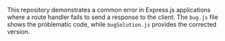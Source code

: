 This repository demonstrates a common error in Express.js applications where a route handler fails to send a response to the client. The `bug.js` file shows the problematic code, while `bugSolution.js` provides the corrected version.